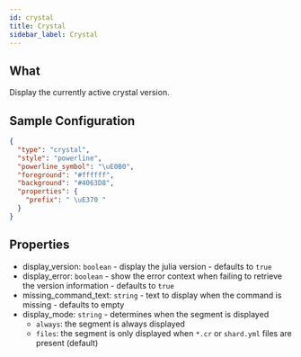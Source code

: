 ```yaml
---
id: crystal
title: Crystal
sidebar_label: Crystal
---
```


## What

Display the currently active crystal version.

## Sample Configuration

```json
{
  "type": "crystal",
  "style": "powerline",
  "powerline_symbol": "\uE0B0",
  "foreground": "#ffffff",
  "background": "#4063D8",
  "properties": {
    "prefix": " \uE370 "
  }
}
```

## Properties

- display_version: `boolean` - display the julia version - defaults to `true`
- display_error: `boolean` - show the error context when failing to retrieve the version information - defaults to `true`
- missing_command_text: `string` - text to display when the command is missing - defaults to empty
- display_mode: `string` - determines when the segment is displayed
  - `always`: the segment is always displayed
  - `files`: the segment is only displayed when `*.cr` or `shard.yml` files are present (default)
